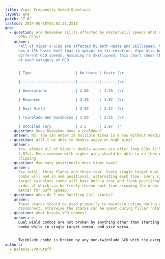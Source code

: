 ```yaml
---
title: Viper Frequently Asked Questions
layout: qna
patch: "7.0"
lastmod: 2024-06-18T02:03:31.251Z
qna:
  - question: Are Reawaken skills affected by Haste/Skill Speed? What speeds are
      VPRs GCDs?
    answer:
      "A﻿ll of Viper's GCDs are affected by both Haste and Skillspeed. Viper
      has a 15% haste buff that is upkept in its rotation. Vipe also has five
      different GCD speeds. Assuming no Skillspeed, this chart shows the speed
      of each category of GCD.


      | Type                    | No Haste | Haste |\r

      |-------------------------|----------|-------|\r

      | Generations             | 2.00     | 1.70  |\r

      | Reawaken                | 2.20     | 1.87  |\r

      | Dual Wield              | 2.50     | 2.12  |\r

      | Twinblade and Ouroboros | 3.00     | 2.55  |\r

      | Uncoiled Fury           | 3.5      | 2.97  |"
  - question: Does Reawaken have a cooldown?
    answer: N﻿o. You can enter it multiple times in a row without needing fillers.
  - question: Will I be able to double weave on high ping?
    answer:
      Y﻿es, almost all of Viper's double weaves are after long GCDs (2.55 or
      2.97s). Even someone with higher ping should be able to do them without
      clipping.
  - question: How many positionals does Viper have?
    answer:
      S﻿ix total, three flanks and three rear. Every single target dual wield
      combo will end in one positional, alternating each time. Every single
      target twinblade combo will have both a rear and flank positional, the
      order of which can be freely chosen each time assuming the order doesn't
      matter for buff upkeep.
  - question: When do I use Rattling Coil stacks?
    answer:
      These stacks should be used primarily to maintain uptime during a melee
      disconnect, otherwise the stacks can be spent during filler rotation.
  - question: What breaks VPR combos?
    answer: >-
      Dual wield combos are not broken by anything other than starting the AoE
      combo while in single target combo, and vice versa. 


      Twinblade combo is broken by any non-twinblade GCD with the exception of Writhing Snap and Uncoiled Fury. This means you cannot Reawaken during twinblade! Twinblade combos are also broken by starting the AoE version while in single target combo, and vice versa.
authors:
  - Balance-VPR-Staff
---
```

